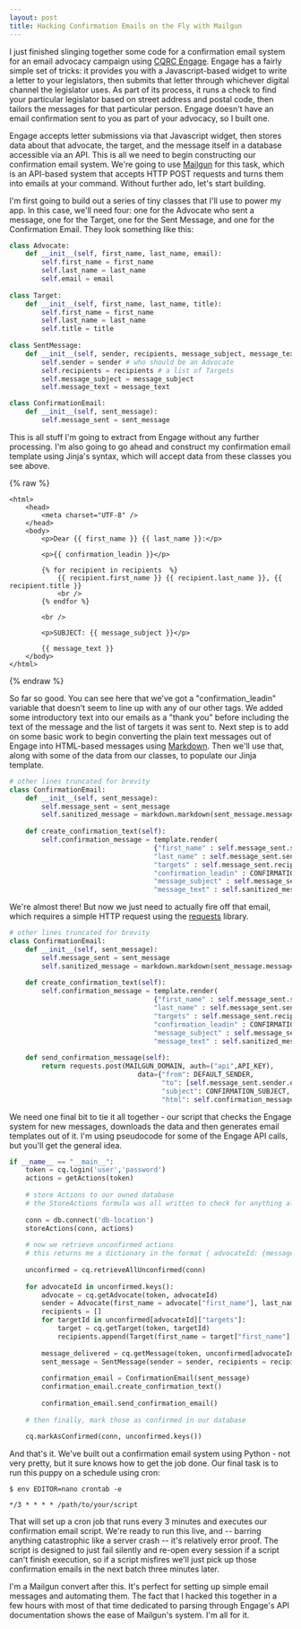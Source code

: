 ```yaml
---
layout: post
title: Hacking Confirmation Emails on the Fly with Mailgun
---
```


I just finished slinging together some code for a confirmation email system for an email advocacy campaign using [CQRC Engage](http://corporate.cqrollcall.com/cqrcengage). Engage has a fairly simple set of tricks: it provides you with a Javascript-based widget to write a letter to your legislators, then submits that letter through whichever digital channel the legislator uses. As part of its process, it runs a check to find your particular legislator based on street address and postal code, then tailors the messages for that particular person. Engage doesn't have an email confirmation sent to you as part of your advocacy, so I built one.

Engage accepts letter submissions via that Javascript widget, then stores data about that advocate, the target, and the message itself in a database accessible via an API. This is all we need to begin constructing our confirmation email system. We're going to use [Mailgun](http://www.mailgun.com) for this task, which is an API-based system that accepts HTTP POST requests and turns them into emails at your command. Without further ado, let's start building.

I'm first going to build out a series of tiny classes that I'll use to power my app. In this case, we'll need four: one for the Advocate who sent a message, one for the Target, one for the Sent Message, and one for the Confirmation Email. They look something like this:

```python
class Advocate:
	def __init__(self, first_name, last_name, email):
		self.first_name = first_name
		self.last_name = last_name
		self.email = email
		
class Target:
	def __init__(self, first_name, last_name, title):
		self.first_name = first_name
		self.last_name = last_name
		self.title = title
		
class SentMessage:
	def __init__(self, sender, recipients, message_subject, message_text):
		self.sender = sender # who should be an Advocate
		self.recipients = recipients # a list of Targets
		self.message_subject = message_subject
		self.message_text = message_text

class ConfirmationEmail:
	def __init__(self, sent_message):
		self.message_sent = sent_message
```

This is all stuff I'm going to extract from Engage without any further processing. I'm also going to go ahead and construct my confirmation email template using Jinja's syntax, which will accept data from these classes you see above.

{% raw %}
```
<html>
	<head>
		<meta charset="UTF-8" />
	</head>
	<body>
		<p>Dear {{ first_name }} {{ last_name }}:</p>
		
		<p>{{ confirmation_leadin }}</p>
		
		{% for recipient in recipients  %}
			{{ recipient.first_name }} {{ recipient.last_name }}, {{ recipient.title }}
			<br />
		{% endfor %}
		
		<br />
		
		<p>SUBJECT: {{ message_subject }}</p>
		
		{{ message_text }}
	</body>
</html>
```
{% endraw %}

So far so good. You can see here that we've got a "confirmation_leadin" variable that doesn't seem to line up with any of our other tags. We added some introductory text into our emails as a "thank you" before including the text of the message and the list of targets it was sent to. Next step is to add on some basic work to begin converting the plain text messages out of Engage into HTML-based messages using [Markdown](https://pythonhosted.org/Markdown/reference.html). Then we'll use that, along with some of the data from our classes, to populate our Jinja template.

```python
# other lines truncated for brevity
class ConfirmationEmail: 
	def __init__(self, sent_message):
		self.message_sent = sent_message
		self.sanitized_message = markdown.markdown(sent_message.message_text, safe_mode='replace')
	
	def create_confirmation_text(self):
		self.confirmation_message = template.render( 
									{"first_name" : self.message_sent.sender.first_name,
								   	"last_name" : self.message_sent.sender.last_name, 
								   	"targets" : self.message_sent.recipients,
								   	"confirmation_leadin" : CONFIRMATION_LEADIN,
								   	"message_subject" : self.message_sent.message_subject,
								   	"message_text" : self.sanitized_message})
```

We're almost there! But now we just need to actually fire off that email, which requires a simple HTTP request using the [requests](http://docs.python-requests.org/en/latest/) library.

```python
# other lines truncated for brevity
class ConfirmationEmail: 
	def __init__(self, sent_message):
		self.message_sent = sent_message
		self.sanitized_message = markdown.markdown(sent_message.message_text, safe_mode='replace')
	
	def create_confirmation_text(self):
		self.confirmation_message = template.render( 
									{"first_name" : self.message_sent.sender.first_name,
								   	"last_name" : self.message_sent.sender.last_name, 
								   	"targets" : self.message_sent.recipients,
								   	"confirmation_leadin" : CONFIRMATION_LEADIN,
								   	"message_subject" : self.message_sent.message_subject,
								   	"message_text" : self.sanitized_message})
	
	def send_confirmation_message(self):
		return requests.post(MAILGUN_DOMAIN, auth=("api",API_KEY), 
								data={"from": DEFAULT_SENDER,
									  "to": [self.message_sent.sender.email],
									  "subject": CONFIRMATION_SUBJECT,
									  "html": self.confirmation_message})
```

We need one final bit to tie it all together - our script that checks the Engage system for new messages, downloads the data and then generates email templates out of it. I'm using pseudocode for some of the Engage API calls, but you'll get the general idea.

```python
if __name__ == "__main__":
	token = cq.login('user','password')
	actions = getActions(token)
	
	# store Actions to our owned database
	# the StoreActions formula was all written to check for anything already in the database and filter out those results
	
	conn = db.connect('db-location')	
	storeActions(conn, actions)
	
	# now we retrieve unconfirmed actions
	# this returns me a dictionary in the format { advocateId: {messageId: X, targets: [Y, Z, ...]}}  
	
	unconfirmed = cq.retrieveAllUnconfirmed(conn)
	
	for advocateId in unconfirmed.keys():
		advocate = cq.getAdvocate(token, advocateId)
		sender = Advocate(first_name = advocate["first_name"], last_name = advocate["last_name"], email = advocate["email"])
		recipients = []
		for targetId in unconfirmed[advocateId]["targets"]:
			target = cq.getTarget(token, targetId)
			recipients.append(Target(first_name = target["first_name"], last_name = target["last_name"], title = target["title"]))
		
		message_delivered = cq.getMessage(token, unconfirmed[advocateId]["messageId"])
		sent_message = SentMessage(sender = sender, recipients = recipients, message_subject = message_delivered["message_subject"], message_text = message_delivered["message_body"])
		
		confirmation_email = ConfirmationEmail(sent_message)
		confirmation_email.create_confirmation_text()
		
		confirmation_email.send_confirmation_email()
	 
	# then finally, mark those as confirmed in our database
	
	cq.markAsConfirmed(conn, unconfirmed.keys())
```	
And that's it. We've built out a confirmation email system using Python - not very pretty, but it sure knows how to get the job done. Our final task is to run this puppy on a schedule using cron:

`$ env EDITOR=nano crontab -e`

```
*/3 * * * * /path/to/your/script
```

That will set up a cron job that runs every 3 minutes and executes our confirmation email script. We're ready to run this live, and -- barring anything catastrophic like a server crash -- it's relatively error proof. The script is designed to just fail silently and re-open every session if a script can't finish execution, so if a script misfires we'll just pick up those confirmation emails in the next batch three minutes later.

I'm a Mailgun convert after this. It's perfect for setting up simple email messages and automating them. The fact that I hacked this together in a few hours with most of that time dedicated to parsing through Engage's API documentation shows the ease of Mailgun's system. I'm all for it.
